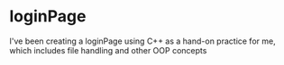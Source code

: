 # loginPage
I've been creating a loginPage using C++ as a hand-on practice for me, which includes file handling and other OOP concepts
